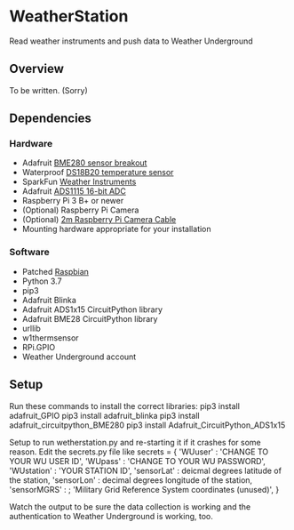 # WeatherStation
Read weather instruments and push data to Weather Underground

## Overview

To be written. (Sorry)

## Dependencies

### Hardware
- Adafruit [BME280 sensor breakout](https://www.adafruit.com/product/2652)
- Waterproof [DS18B20 temperature sensor](https://www.adafruit.com/product/381)
- SparkFun [Weather Instruments](https://www.sparkfun.com/products/8942)
- Adafruit [ADS1115 16-bit ADC](https://www.adafruit.com/product/1085)
- Raspberry Pi 3 B+ or newer
- (Optional) Raspberry Pi Camera
- (Optional) [2m Raspberry Pi Camera Cable](https://www.adafruit.com/product/2144)
- Mounting hardware appropriate for your installation

### Software

- Patched [Raspbian](https://downloads.raspberrypi.org/raspbian_full_latest)
- Python 3.7
- pip3
- Adafruit Blinka
- Adafruit ADS1x15 CircuitPython library
- Adafruit BME28 CircuitPython library
- urllib
- w1thermsensor
- RPi.GPIO
- Weather Underground account

## Setup

Run these commands to install the correct libraries:
  pip3 install adafruit_GPIO
  pip3 install adafruit_blinka
  pip3 install adafruit_circuitpython_BME280
  pip3 install Adafruit_CircuitPython_ADS1x15

Setup to run wetherstation.py and re-starting it if it crashes for some reason.
Edit the secrets.py file like
  secrets = {
    'WUuser' : 'CHANGE TO YOUR WU USER ID',
    'WUpass' : 'CHANGE TO YOUR WU PASSWORD',
    'WUstation' : 'YOUR STATION ID',
    'sensorLat' : deicmal degrees latitude of the station,
    'sensorLon' : decimal degrees longitude of the station,
    'sensorMGRS' : ;
    'Military Grid Reference System coordinates (unused)',
    }

Watch the output to be sure the data collection is working and the authentication to Weather Underground is working, too.
